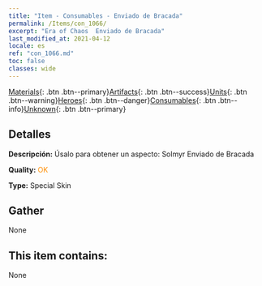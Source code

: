 ```yaml
---
title: "Item - Consumables - Enviado de Bracada"
permalink: /Items/con_1066/
excerpt: "Era of Chaos  Enviado de Bracada"
last_modified_at: 2021-04-12
locale: es
ref: "con_1066.md"
toc: false
classes: wide
---
```

 [Materials](/es/Items/){: .btn .btn--primary}[Artifacts](/es/Items/Artifacts/){: .btn .btn--success}[Units](/es/Items/Units/){: .btn .btn--warning}[Heroes](/es/Items/Heroes/){: .btn .btn--danger}[Consumables](/es/Items/Consumables/){: .btn .btn--info}[Unknown](/es/Items/Unknown/){: .btn .btn--primary}

## Detalles
 **Descripción:** Úsalo para obtener un aspecto: Solmyr Enviado de Bracada

 **Quality:** <span style="color: #FF8C00">OK</span>

 **Type:** Special Skin

## Gather

  None

## This item contains:

  None

